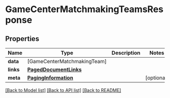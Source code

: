 # GameCenterMatchmakingTeamsResponse

## Properties
Name | Type | Description | Notes
------------ | ------------- | ------------- | -------------
**data** | [GameCenterMatchmakingTeam] |  | 
**links** | [**PagedDocumentLinks**](PagedDocumentLinks.md) |  | 
**meta** | [**PagingInformation**](PagingInformation.md) |  | [optional] 

[[Back to Model list]](../README.md#documentation-for-models) [[Back to API list]](../README.md#documentation-for-api-endpoints) [[Back to README]](../README.md)


